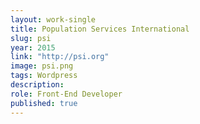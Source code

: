 ```yaml
---
layout: work-single
title: Population Services International
slug: psi
year: 2015
link: "http://psi.org"
image: psi.png
tags: Wordpress
description:
role: Front-End Developer
published: true
---
```

